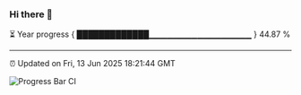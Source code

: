 ### Hi there 👋

⏳ Year progress { █████████████▁▁▁▁▁▁▁▁▁▁▁▁▁▁▁▁▁ } 44.87 %

---

⏰ Updated on Fri, 13 Jun 2025 18:21:44 GMT

![Progress Bar CI](https://github.com/liununu/liununu/workflows/Progress%20Bar%20CI/badge.svg)
